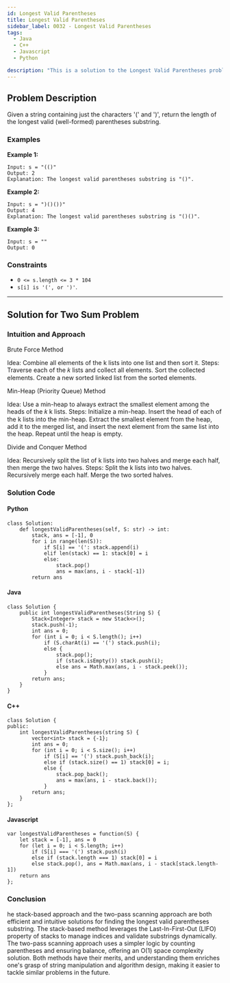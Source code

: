 ```yaml
---
id: Longest Valid Parentheses
title: Longest Valid Parentheses
sidebar_label: 0032 - Longest Valid Parentheses
tags:
  - Java
  - C++
  - Javascript
  - Python

description: "This is a solution to the Longest Valid Parentheses problem on LeetCode."
---
```


## Problem Description

Given a string containing just the characters '(' and ')', return the length of the longest valid (well-formed) parentheses 
substring.

### Examples

**Example 1:**

```plaintext
Input: s = "(()"
Output: 2
Explanation: The longest valid parentheses substring is "()".
```

**Example 2:**

```plaintext
Input: s = ")()())"
Output: 4
Explanation: The longest valid parentheses substring is "()()".
```

**Example 3:**

```plaintext
Input: s = ""
Output: 0
```

### Constraints

- `0 <= s.length <= 3 * 104`
- `s[i] is '(', or ')'`.


---

## Solution for Two Sum Problem

### Intuition and Approach

Brute Force Method

Idea: Combine all elements of the k lists into one list and then sort it.
Steps:
Traverse each of the 𝑘 lists and collect all elements.
Sort the collected elements.
Create a new sorted linked list from the sorted elements.

Min-Heap (Priority Queue) Method

Idea: Use a min-heap to always extract the smallest element among the heads of the 
𝑘
k lists.
Steps:
Initialize a min-heap.
Insert the head of each of the  k lists into the min-heap.
Extract the smallest element from the heap, add it to the merged list, and insert the next element from the same list into the heap.
Repeat until the heap is empty.

Divide and Conquer Method

Idea: Recursively split the list of k lists into two halves and merge each half, then merge the two halves.
Steps:
Split the k lists into two halves.
Recursively merge each half.
Merge the two sorted halves.



### Solution Code

#### Python

```
class Solution:
    def longestValidParentheses(self, S: str) -> int:
        stack, ans = [-1], 0
        for i in range(len(S)):
            if S[i] == '(': stack.append(i)
            elif len(stack) == 1: stack[0] = i
            else:
                stack.pop()
                ans = max(ans, i - stack[-1])
        return ans

```

#### Java
```
class Solution {
    public int longestValidParentheses(String S) {
        Stack<Integer> stack = new Stack<>();
        stack.push(-1);
        int ans = 0;
        for (int i = 0; i < S.length(); i++)
            if (S.charAt(i) == '(') stack.push(i);
            else {
                stack.pop();
                if (stack.isEmpty()) stack.push(i);
                else ans = Math.max(ans, i - stack.peek());
            }
        return ans;
    }
}

```

#### C++
```
class Solution {
public:
    int longestValidParentheses(string S) {
        vector<int> stack = {-1};
        int ans = 0;
        for (int i = 0; i < S.size(); i++)
            if (S[i] == '(') stack.push_back(i);
            else if (stack.size() == 1) stack[0] = i;
            else {
                stack.pop_back();
                ans = max(ans, i - stack.back());
            }
        return ans;
    }
};
```
#### Javascript
```
var longestValidParentheses = function(S) {
    let stack = [-1], ans = 0
    for (let i = 0; i < S.length; i++)
        if (S[i] === '(') stack.push(i)
        else if (stack.length === 1) stack[0] = i
        else stack.pop(), ans = Math.max(ans, i - stack[stack.length-1])
    return ans
};

```
### Conclusion

he stack-based approach and the two-pass scanning approach are both efficient and intuitive solutions for finding the longest valid parentheses substring. The stack-based method leverages the Last-In-First-Out (LIFO) property of stacks to manage indices and validate substrings dynamically. The two-pass scanning approach uses a simpler logic by counting parentheses and ensuring balance, offering an O(1) space complexity solution.
Both methods have their merits, and understanding them enriches one's grasp of string manipulation and algorithm design, making it easier to tackle similar problems in the future.
